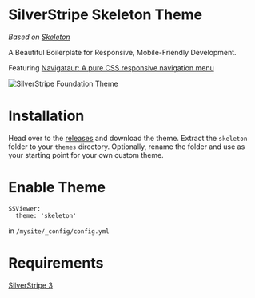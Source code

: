 SilverStripe Skeleton Theme
===========================

*Based on [Skeleton](http://www.getskeleton.com/)*

A Beautiful Boilerplate for Responsive, Mobile-Friendly Development.

Featuring [Navigataur: A pure CSS responsive navigation menu](https://github.com/micjamking/Navigataur)

![SilverStripe Foundation Theme](https://raw.github.com/ryanwachtl/silverstripe-skeleton-theme/master/images/screenshot.png)

Installation
=================================

Head over to the [releases](https://github.com/ryanwachtl/silverstripe-skeleton-theme/releases) and download the theme. Extract the `skeleton` folder to your `themes` directory. Optionally, rename the folder and use as your starting point for your own custom theme.

Enable Theme
=================================

```
SSViewer:
  theme: 'skeleton'
```

in `/mysite/_config/config.yml`

Requirements
=================================

[SilverStripe 3](https://github.com/silverstripe/silverstripe-framework)

